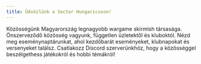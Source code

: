 ```yaml
---
title: Üdvözlünk a Sector Hungaricuson!
---
```

Közösségünk Magyarország legnagyobb wargame skirmish társasága. Önszerveződő közösség vagyunk, független üzletektől és kluboktól. Nézd meg eseménynaptárunkat, ahol kezdőbarát eseményeket, klubnapokat és versenyeket találsz. Csatlakozz Discord szerverünkhöz, hogy a közösséggel beszélgethess játékokról és hobbi témákról!
